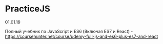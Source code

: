 # PracticeJS

01.01.19

 Полный учебник по JavaScript и ES6 (Включая ES7 и React) - https://coursehunter.net/course/udemy-full-js-and-es6-plus-es7-and-react
